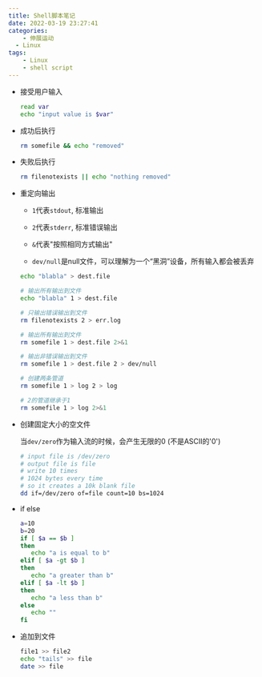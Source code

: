 ```yaml
---
title: Shell脚本笔记
date: 2022-03-19 23:27:41
categories: 
	- 伸展运动
  - Linux
tags:
	- Linux
	- shell script
---
```


- 接受用户输入
  
  ```bash
  read var
  echo "input value is $var"
  ```

- 成功后执行
  
  ```bash
  rm somefile && echo "removed"
  ```

- 失败后执行
  
  ```bash
  rm filenotexists || echo "nothing removed"
  ```

- 重定向输出
  
  - `1`代表`stdout`, 标准输出
  
  - `2`代表`stderr`, 标准错误输出
  
  - `&`代表"按照相同方式输出"
  
  - `dev/null`是null文件，可以理解为一个“黑洞”设备，所有输入都会被丢弃
  
  ```bash
  echo "blabla" > dest.file
  
  # 输出所有输出到文件
  echo "blabla" 1 > dest.file
  
  # 只输出错误输出到文件
  rm filenotexists 2 > err.log
  
  # 输出所有输出到文件
  rm somefile 1 > dest.file 2>&1
  
  # 输出非错误输出到文件
  rm somefile 1 > dest.file 2 > dev/null
  
  # 创建两条管道
  rm somefile 1 > log 2 > log
  
  # 2的管道继承于1
  rm somefile 1 > log 2>&1
  ```

- 创建固定大小的空文件
  
  当`dev/zero`作为输入流的时候，会产生无限的0 (不是ASCII的'0')
  
  ```bash
  # input file is /dev/zero
  # output file is file
  # write 10 times
  # 1024 bytes every time
  # so it creates a 10k blank file
  dd if=/dev/zero of=file count=10 bs=1024
  ```

- if else
  
  ```bash
  a=10
  b=20
  if [ $a == $b ]
  then
     echo "a is equal to b"
  elif [ $a -gt $b ]
  then
     echo "a greater than b"
  elif [ $a -lt $b ]
  then
     echo "a less than b"
  else
     echo ""
  fi
  ```

- 追加到文件
  
  ```bash
  file1 >> file2
  echo "tails" >> file
  date >> file
  ```
